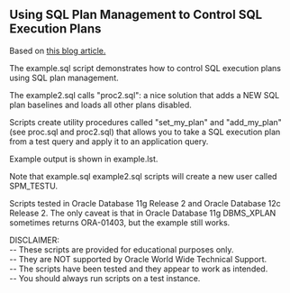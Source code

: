 <h2>Using SQL Plan Management to Control SQL Execution Plans</h2>

Based on <a href="https://blogs.oracle.com/optimizer/using-sql-plan-management-to-control-sql-execution-plans">this blog article.</a>

The example.sql script demonstrates how to control SQL execution plans using SQL plan management. 

The example2.sql calls "proc2.sql": a nice solution that adds a NEW SQL plan baselines and loads all other plans disabled.

Scripts create utility procedures called "set_my_plan" and "add_my_plan" (see proc.sql and proc2.sql) that allows you to take a SQL execution plan from a test query and apply it to an application query.

Example output is shown in example.lst. 

Note that example.sql example2.sql scripts will create a new user called SPM_TESTU.

Scripts tested in Oracle Database 11g Release 2 and Oracle Database 12c Release 2. The only caveat is that in Oracle Database 11g DBMS_XPLAN sometimes returns ORA-01403, but the example still works.


DISCLAIMER:
   <br/>-- These scripts are provided for educational purposes only.
   <br/>-- They are NOT supported by Oracle World Wide Technical Support.
   <br/>-- The scripts have been tested and they appear to work as intended.
   <br/>-- You should always run scripts on a test instance.

